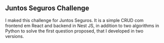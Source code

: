 ## Juntos Seguros Challenge

I maked this challenge for Juntos Seguros. It is a simple CRUD com frontend em React and backend in Nest JS, in addition to two algorithms in Python to solve the first question proposed, that I developed in two versions.
